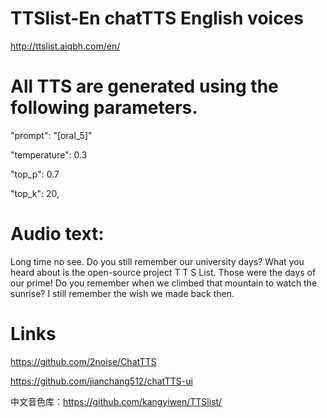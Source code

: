 # TTSlist-En chatTTS English voices

http://ttslist.aiqbh.com/en/

# All TTS are generated using the following parameters.

"prompt": "[oral_5]"

"temperature": 0.3

"top_p": 0.7

"top_k": 20,


# Audio text: 

Long time no see. Do you still remember our university days? What you heard about is the open-source project T T S List. Those were the days of our prime! Do you remember when we climbed that mountain to watch the sunrise? I still remember the wish we made back then.


# Links

https://github.com/2noise/ChatTTS

https://github.com/jianchang512/chatTTS-ui

中文音色库：https://github.com/kangyiwen/TTSlist/
